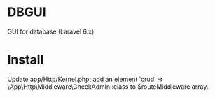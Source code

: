 # DBGUI
   GUI for database (Laravel 6.x)
# Install

Update app/Http/Kernel.php: add an element  'crud' => \App\Http\Middleware\CheckAdmin::class to $routeMiddleware array. 

